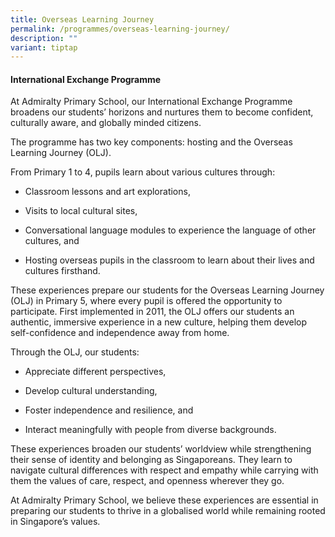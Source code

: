 ```yaml
---
title: Overseas Learning Journey
permalink: /programmes/overseas-learning-journey/
description: ""
variant: tiptap
---
```

<h4>International Exchange Programme</h4>
<p>At Admiralty Primary School, our International Exchange Programme broadens
our students’ horizons and nurtures them to become confident, culturally
aware, and globally minded citizens.</p>
<p>The programme has two key components: hosting and the Overseas Learning
Journey (OLJ).</p>
<p>From Primary 1 to 4, pupils learn about various cultures through:</p>
<ul data-tight="true" class="tight">
<li>
<p>Classroom lessons and art explorations,</p>
</li>
<li>
<p>Visits to local cultural sites,</p>
</li>
<li>
<p>Conversational language modules to experience the language of other cultures,
and</p>
</li>
<li>
<p>Hosting overseas pupils in the classroom to learn about their lives and
cultures firsthand.</p>
</li>
</ul>
<p>These experiences prepare our students for the Overseas Learning Journey
(OLJ) in Primary 5, where every pupil is offered the opportunity to participate.
First implemented in 2011, the OLJ offers our students an authentic, immersive
experience in a new culture, helping them develop self-confidence and independence
away from home.</p>
<p>Through the OLJ, our students:</p>
<ul data-tight="true" class="tight">
<li>
<p>Appreciate different perspectives,</p>
</li>
<li>
<p>Develop cultural understanding,</p>
</li>
<li>
<p>Foster independence and resilience, and</p>
</li>
<li>
<p>Interact meaningfully with people from diverse backgrounds.</p>
</li>
</ul>
<p>These experiences broaden our students’ worldview while strengthening
their sense of identity and belonging as Singaporeans. They learn to navigate
cultural differences with respect and empathy while carrying with them
the values of care, respect, and openness wherever they go.</p>
<p>At Admiralty Primary School, we believe these experiences are essential
in preparing our students to thrive in a globalised world while remaining
rooted in Singapore’s values.</p>
<p></p>
<p></p>